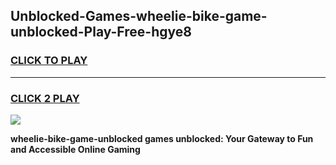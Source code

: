 
## Unblocked-Games-wheelie-bike-game-unblocked-Play-Free-hgye8
<h3>
<a href="https://premium76.site?title=wheelie-bike-game-unblocked&ref=18A1">CLICK TO PLAY</a></h3>
<hr>

<h3>
<a href="https://premium76.site?title=wheelie-bike-game-unblocked&ref=18A1">CLICK 2 PLAY</a>
  
</h3>

<a href="https://premium76.site?title=wheelie-bike-game-unblocked&ref=18A1"><img src="https://clearcache.store/games.png"></a>


**wheelie-bike-game-unblocked games unblocked: Your Gateway to Fun and Accessible Online Gaming**
